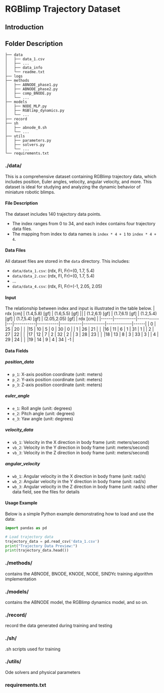 # RGBlimp Trajectory Dataset

## Introduction
## Folder Description
```
├── data
│   ├── data_1.csv
│   ├── ...
│   ├── data_info
│   └── readme.txt
├── logs
├── methods
│   ├── ABNODE_phase1.py
│   ├── ABNODE_phase2.py
│   ├── comp_BNODE.py
│   └── ...
├── models
│   ├── NODE_MLP.py
│   ├── RGBlimp_dynamics.py
│   └── ...
├── record
├── sh
│   ├── abnode_0.sh
│   └── ...
├── utils
│   ├── parameters.py
│   ├── solvers.py
│   └── ...
└── requirements.txt
```

### ./data/
This is a comprehensive dataset containing RGBlimp trajectory data, which includes position, Euler angles, velocity, angular velocity, and more. This dataset is ideal for studying and analyzing the dynamic behavior of miniature robotic blimps.
#### File Description
The dataset includes 140 trajectory data points.
- The index ranges from 0 to 34, and each index contains four trajectory data files.
- The mapping from index to data names is `index * 4 + 1` to `index * 4 + 4`.
#### Data Files
All dataset files are stored in the `data` directory. This includes:
- `data/data_1.csv`: (rdx, Fl, Fr)=(0, 1.7, 5.4)
- `data/data_2.csv`: (rdx, Fl, Fr)=(0, 1.7, 5.4)
- ...
- `data/data_4.csv`: (rdx, Fl, Fr)=(-1, 2.05, 2.05)

#### Input
The relationship between index and input is illustrated in the table below.
| rdx \[cm\]  | (1.4,5.8) \[gf\] | (1.6,5.5) \[gf\] |**&#9474;**| (1.2,6.1) \[gf\] | (1.7,6.1) \[gf\] | (1.2,5.4) \[gf\] | (1.7,5.4) \[gf\] | (2.05,2.05) \[gf\] | rdx \[cm\]  |
|------|-----------|-----------|---|-----------|-----------|-----------|-----------|-------------|------|
| 0    | 25        | 20        | **&#9474;** |15        | 10        | 5         | 0         | 30          | 0    |
| 1 | 26        | 21        | **&#9474;** |16        | 11        | 6         | 1         | 31          | 1 |
| 2 | 27        | 22        | **&#9474;** |17        | 12        | 7         | 2         | 32          | 2 |
| 3 | 28        | 23        | **&#9474;** |18        | 13        | 8         | 3         | 33          | 3 |
| 4 | 29        | 24        | **&#9474;** |19        | 14        | 9         | 4         | 34          | -1 |

#### Data Fields
##### position_data
- `p_1`: X-axis position coordinate (unit: meters)
- `p_2`: Y-axis position coordinate (unit: meters)
- `p_3`: Z-axis position coordinate (unit: meters)

##### euler_angle
- `e_1`: Roll angle (unit: degrees)
- `e_2`: Pitch angle (unit: degrees)
- `e_3`: Yaw angle (unit: degrees)

##### velocity_data
- `vb_1`: Velocity in the X direction in body frame (unit: meters/second)
- `vb_2`: Velocity in the Y direction in body frame (unit: meters/second)
- `vb_3`: Velocity in the Z direction in body frame (unit: meters/second)

##### angular_velocity
- `wb_1`: Angular velocity in the X direction in body frame (unit: rad/s)
- `wb_2`: Angular velocity in the Y direction in body frame (unit: rad/s)
- `wb_3`: Angular velocity in the Z direction in body frame (unit: rad/s)
other data field, see the files for details

#### Usage Example
Below is a simple Python example demonstrating how to load and use the data:

```python
import pandas as pd

# Load trajectory data
trajectory_data = pd.read_csv('data_1.csv')
print("Trajectory Data Preview:")
print(trajectory_data.head())
```
### ./methods/
contains the ABNODE, BNODE, KNODE, NODE, SINDYc training algorithm implementation
### ./models/
contains the ABNODE model, the RGBlimp dynamics model, and so on.  
### ./record/
record the data generated during training and testing
### ./sh/
.sh scripts used for training
### ./utils/
Ode solvers and physical parameters
### requirements.txt
